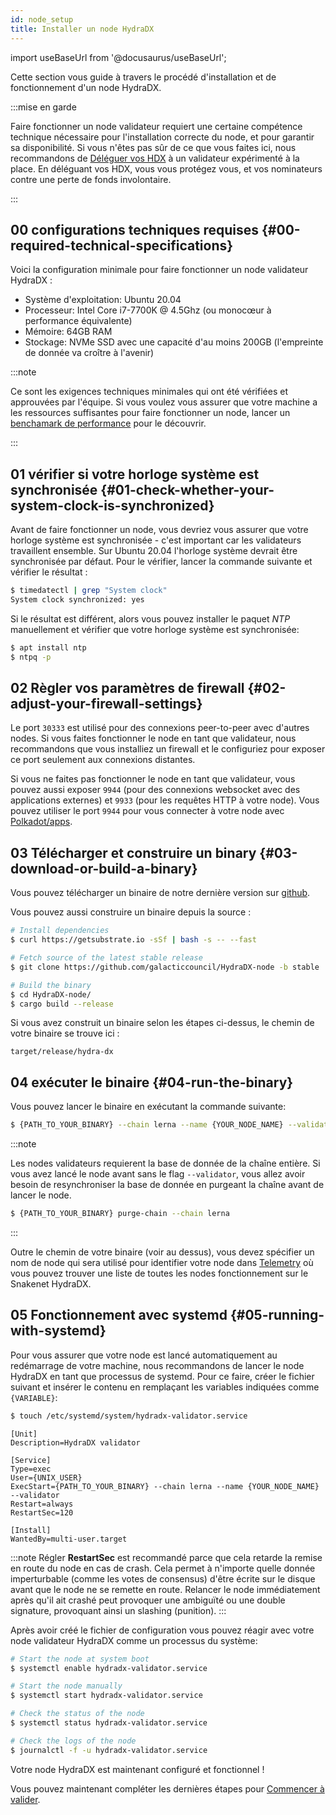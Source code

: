 ```yaml
---
id: node_setup
title: Installer un node HydraDX
---
```


import useBaseUrl from '@docusaurus/useBaseUrl';

Cette section vous guide à travers le procédé d'installation et de fonctionnement d'un node HydraDX.

:::mise en garde

Faire fonctionner un node validateur requiert une certaine compétence technique nécessaire pour l'installation correcte du node, et pour garantir sa disponibilité. Si vous n'êtes pas sûr de ce que vous faites ici, nous recommandons de [Déléguer vos HDX](/start_nominating) à un validateur expérimenté à la place. En déléguant vos HDX, vous vous protégez vous, et vos nominateurs contre une perte de fonds involontaire.

:::

## 00 configurations techniques requises {#00-required-technical-specifications}


Voici la configuration minimale pour faire fonctionner un node validateur HydraDX : 

* Système d'exploitation: Ubuntu 20.04
* Processeur: Intel Core i7-7700K @ 4.5Ghz (ou monocœur à performance équivalente)
* Mémoire: 64GB RAM
* Stockage: NVMe SSD avec une capacité d'au moins 200GB (l'empreinte de donnée va croître à l'avenir)

:::note

Ce sont les exigences techniques minimales qui ont été vérifiées et approuvées par l'équipe. Si vous voulez vous assurer que votre machine a les ressources suffisantes pour faire fonctionner un node, lancer un [benchamark de performance](/performance_benchmark) pour le découvrir.

:::


## 01 vérifier si votre horloge système est synchronisée {#01-check-whether-your-system-clock-is-synchronized}

Avant de faire fonctionner un node, vous devriez vous assurer que votre horloge système est synchronisée - c'est important car les validateurs travaillent ensemble. Sur Ubuntu 20.04 l'horloge système devrait être synchronisée par défaut. Pour le vérifier, lancer la commande suivante et vérifier le résultat :

```bash
$ timedatectl | grep "System clock"
System clock synchronized: yes
```

Si le résultat est différent, alors vous pouvez installer le paquet _NTP_ manuellement et vérifier que votre horloge système est synchronisée:

```bash
$ apt install ntp
$ ntpq -p
```

## 02 Règler vos paramètres de firewall {#02-adjust-your-firewall-settings}
Le port `30333` est utilisé pour des connexions peer-to-peer avec d'autres nodes. Si vous faites fonctionner le node en tant que validateur, nous recommandons que vous installiez un firewall et le configuriez pour exposer ce port seulement aux connexions distantes.

Si vous ne faites pas fonctionner le node en tant que validateur, vous pouvez aussi exposer `9944`  (pour des connexions websocket avec des applications externes) et `9933` (pour les requêtes HTTP à votre node). Vous pouvez utiliser le port `9944` pour vous connecter à votre node avec [Polkadot/apps](/polkadotjs_apps_local).   

## 03 Télécharger et construire un binary {#03-download-or-build-a-binary}
Vous pouvez télécharger un binaire de notre dernière version sur [github](https://github.com/galacticcouncil/HydraDX-node/releases).

Vous pouvez aussi construire un binaire depuis la source :

```bash
# Install dependencies
$ curl https://getsubstrate.io -sSf | bash -s -- --fast

# Fetch source of the latest stable release
$ git clone https://github.com/galacticcouncil/HydraDX-node -b stable

# Build the binary
$ cd HydraDX-node/
$ cargo build --release
```

Si vous avez construit un binaire selon les étapes ci-dessus, le chemin de votre binaire se trouve ici :
```
target/release/hydra-dx
```

## 04 exécuter le binaire {#04-run-the-binary}
Vous pouvez lancer le binaire en exécutant la commande suivante:

```bash
$ {PATH_TO_YOUR_BINARY} --chain lerna --name {YOUR_NODE_NAME} --validator
```

:::note

Les nodes validateurs requierent la base de donnée de la chaîne entière. Si vous avez lancé le node avant sans le flag `--validator`, vous allez avoir besoin de resynchroniser la base de donnée en purgeant la chaîne avant de lancer le node.
```bash
$ {PATH_TO_YOUR_BINARY} purge-chain --chain lerna
```

:::

Outre le chemin de votre binaire (voir au dessus), vous devez spécifier un nom de node qui sera utilisé pour identifier votre node dans [Telemetry](https://telemetry.polkadot.io/#list/HydraDX%20Snakenet) où vous pouvez trouver une liste de toutes les nodes fonctionnement sur le Snakenet HydraDX.

## 05 Fonctionnement avec systemd {#05-running-with-systemd}

Pour vous assurer que votre node est lancé automatiquement au redémarrage de votre machine, nous recommandons de lancer le node HydraDX en tant que processus de systemd. Pour ce faire, créer le fichier suivant et insérer le contenu en remplaçant les variables indiquées comme `{VARIABLE}`:

```bash
$ touch /etc/systemd/system/hydradx-validator.service
```

```
[Unit]
Description=HydraDX validator

[Service]
Type=exec
User={UNIX_USER}
ExecStart={PATH_TO_YOUR_BINARY} --chain lerna --name {YOUR_NODE_NAME} --validator
Restart=always
RestartSec=120

[Install]
WantedBy=multi-user.target
```

:::note
Régler **RestartSec** est recommandé parce que cela retarde la remise en route du node en cas de crash. Cela permet à n'importe quelle donnée imperturbable (comme les votes de consensus) d'être écrite sur le disque avant que le node ne se remette en route. Relancer le node immédiatement après qu'il ait crashé peut provoquer une ambiguïté ou une double signature, provoquant ainsi un slashing (punition).
:::

Après avoir créé le fichier de configuration vous pouvez réagir avec votre node validateur HydraDX comme un processus du système:
```bash
# Start the node at system boot
$ systemctl enable hydradx-validator.service

# Start the node manually
$ systemctl start hydradx-validator.service

# Check the status of the node
$ systemctl status hydradx-validator.service

# Check the logs of the node
$ journalctl -f -u hydradx-validator.service
```

Votre node HydraDX est maintenant configuré et fonctionnel !

Vous pouvez maintenant compléter les dernières étapes pour [Commencer à valider](/start_validating).
